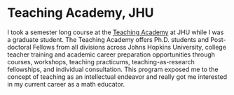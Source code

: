 # Teaching Academy, JHU

I took a semester long course at the [Teaching Academy] at JHU while I was a graduate student.
The Teaching Academy offers Ph.D. students and Post-doctoral Fellows from all divisions across Johns Hopkins University, college teacher training and academic career preparation opportunities through courses, workshops, teaching practicums, teaching-as-research fellowships, and individual consultation.
This program exposed me to the concept of teaching as an intellectual endeavor and really got me interested in my current career as a math educator.

[teaching academy]: https://cer.jhu.edu/teaching-academy
